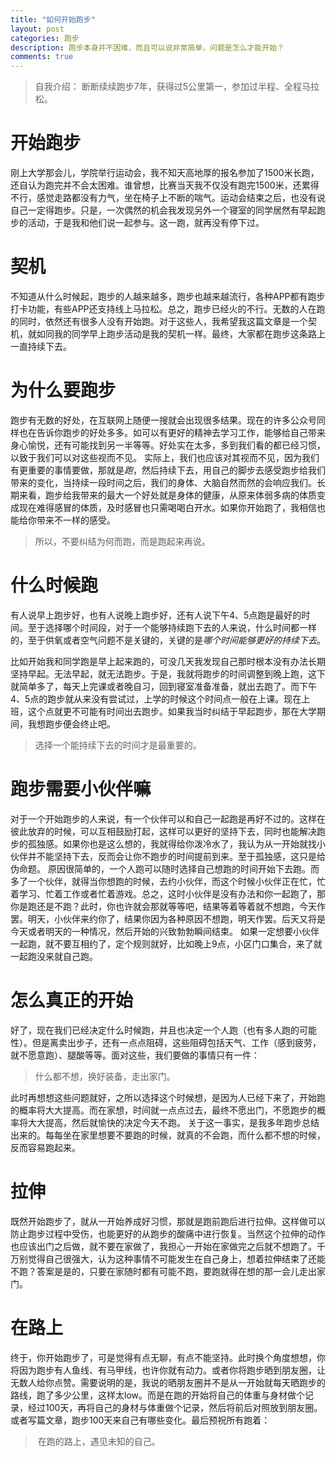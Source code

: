 ```yaml
---
title: "如何开始跑步"
layout: post
categories: 跑步
description: 跑步本身并不困难，而且可以说非常简单，问题是怎么才能开始？
comments: true
---
```


> 自我介绍：
> 断断续续跑步7年，获得过5公里第一，参加过半程、全程马拉松。

# 开始跑步
刚上大学那会儿，学院举行运动会，我不知天高地厚的报名参加了1500米长跑，还自认为跑完并不会太困难。谁曾想，比赛当天我不仅没有跑完1500米，还累得不行，感觉走路都没有力气，坐在椅子上不断的喘气。运动会结束之后，也没有说自己一定得跑步。只是，一次偶然的机会我发现另外一个寝室的同学居然有早起跑步的活动，于是我和他们说一起参与。这一跑，就再没有停下过。


# 契机
不知道从什么时候起，跑步的人越来越多，跑步也越来越流行，各种APP都有跑步打卡功能，有些APP还支持线上马拉松。总之，跑步已经火的不行。无数的人在跑的同时，依然还有很多人没有开始跑。对于这些人，我希望我这篇文章是一个契机，就如同我的同学早上跑步活动是我的契机一样。最终，大家都在跑步这条路上一直持续下去。

# 为什么要跑步
跑步有无数的好处，在互联网上随便一搜就会出现很多结果。现在的许多公众号同样也在告诉你跑步的好处多多。如可以有更好的精神去学习工作，能够给自己带来身心愉悦，还有可能找到另一半等等。好处实在太多，多到我们看的都已经习惯，以致于我们可以对这些视而不见。
实际上，我们也应该对其视而不见，因为我们有更重要的事情要做，那就是*跑*，然后持续下去，用自己的脚步去感受跑步给我们带来的变化，当持续一段时间之后，我们的身体、大脑自然而然的会响应我们。长期来看，跑步给我带来的最大一个好处就是身体的健康，从原来体弱多病的体质变成现在难得感冒的体质，及时感冒也只需喝喝白开水。如果你开始跑了，我相信也能给你带来不一样的感受。
> 所以，不要纠结为何而跑，而是跑起来再说。

# 什么时候跑
有人说早上跑步好，也有人说晚上跑步好，还有人说下午4、5点跑是最好的时间。至于选择哪个时间段，对于一个能够持续跑下去的人来说，什么时间都一样的，至于供氧或者空气问题不是关键的，关键的是*哪个时间能够更好的持续下去*。

比如开始我和同学跑是早上起来跑的，可没几天我发现自己那时根本没有办法长期坚持早起。无法早起，就无法跑步。于是，我就将跑步的时间调整到晚上跑，这下就简单多了，每天上完课或者晚自习，回到寝室准备准备，就出去跑了。而下午4、5点的跑步就从来没有尝试过，上学的时候这个时间点一般在上课。现在上班，这个点就更不可能有时间出去跑步。如果我当时纠结于早起跑步，那在大学期间，我想跑步便会终止吧。

> 选择一个能持续下去的时间才是最重要的。

# 跑步需要小伙伴嘛
对于一个开始跑步的人来说，有一个伙伴可以和自己一起跑是再好不过的。这样在彼此放弃的时候，可以互相鼓励打起，这样可以更好的坚持下去，同时也能解决跑步的孤独感。如果你也是这么想的，我就得给你泼冷水了，我认为从一开始就找小伙伴并不能坚持下去，反而会让你不跑步的时间提前到来。至于孤独感，这只是给伪命题。
原因很简单的，一个人跑可以随时选择自己想跑的时间开始下去跑。而多了一个伙伴，就得当你想跑的时候，去约小伙伴，而这个时候小伙伴正在忙，忙着学习、忙着工作或者忙着游戏。总之，这时小伙伴是没有办法和你一起跑了，那你是跑还是不跑？此时，你也许就会那就等等吧，结果等着等着就不想跑，今天作罢。明天，小伙伴来约你了，结果你因为各种原因不想跑，明天作罢。后天又将是今天或者明天的一种情况，然后开始的兴致勃勃瞬间结束。
如果一定想要小伙伴一起跑，就不要互相约了，定个规则就好，比如晚上9点，小区门口集合，来了就一起跑没来就自己跑。

# 怎么真正的开始
好了，现在我们已经决定什么时候跑，并且也决定一个人跑（也有多人跑的可能性）。但是离卖出步子，还有一点点阻碍，这些阻碍包括天气、工作（感到疲劳，就不愿意跑）、腿酸等等。面对这些，我们要做的事情只有一件：
> 什么都不想，换好装备，走出家门。

此时再想想这些问题就好，之所以选择这个时候想，是因为人已经下来了，开始跑的概率将大大提高。而在家想，时间就一点点过去，最终不愿出门，不愿跑步的概率将大大提高，然后就愉快的决定今天不跑。
关于这一事实，是我多年跑步总结出来的。每每坐在家里想要不要跑的时候，就真的不会跑，而什么都不想的时候，反而容易跑起来。

# 拉伸
既然开始跑步了，就从一开始养成好习惯，那就是跑前跑后进行拉伸。这样做可以防止跑步过程中受伤，也能更好的从跑步的酸痛中进行恢复。当然这个拉伸的动作也应该出门之后做，就不要在家做了，我担心一开始在家做完之后就不想跑了。千万别觉得自己很强大，认为这种事情不可能发生在自己身上，想着拉伸结束了还能不跑？答案是是的，只要在家随时都有可能不跑，要跑就得在想的那一会儿走出家门。

# 在路上
终于，你开始跑步了，可是觉得有点无聊，有点不能坚持。此时换个角度想想，你将因为跑步有人鱼线、有马甲线，也许你就有动力。或者你将跑步晒到朋友圈，让无数人给你点赞。需要说明的是，我说的晒朋友圈并不是从一开始就每天晒跑步的路线，跑了多少公里，这样太low。而是在跑的开始将自己的体重与身材做个记录，经过100天，再将自己的身材与体重做个记录，然后将前后对照放到朋友圈。或者写篇文章，跑步100天来自己有哪些变化。最后预祝所有跑着：
>  在跑的路上，遇见未知的自己。

